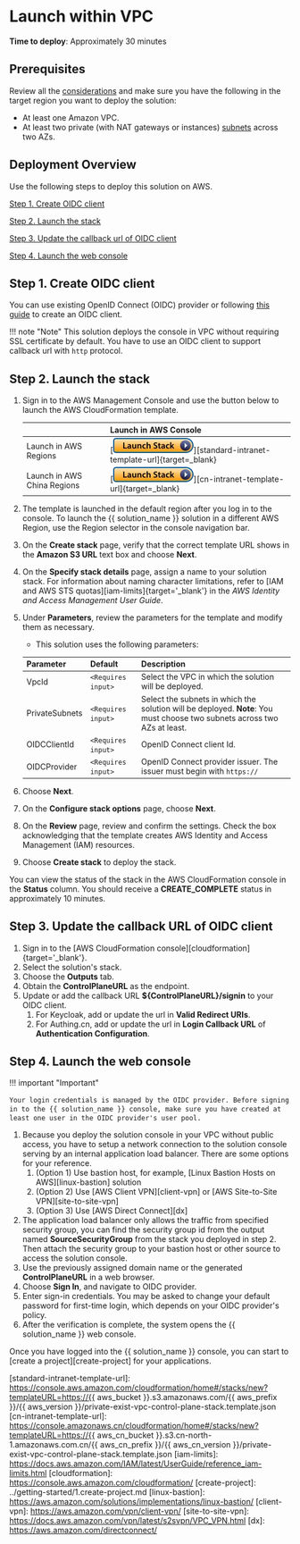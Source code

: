# Launch within VPC

**Time to deploy**: Approximately 30 minutes

## Prerequisites

Review all the [considerations](../plan-deployment/cost.md) and make sure you have the following in the target region you want to deploy the solution:

- At least one Amazon VPC.
- At least two private (with NAT gateways or instances) [subnets][subnet] across two AZs.

## Deployment Overview

Use the following steps to deploy this solution on AWS.

[Step 1. Create OIDC client](#step-1-create-oidc-client)

[Step 2. Launch the stack](#step-2-launch-the-stack)

[Step 3. Update the callback url of OIDC client](#step-3-update-the-callback-url-of-oidc-client)

[Step 4. Launch the web console](#step-4-launch-the-web-console)

## Step 1. Create OIDC client

You can use existing OpenID Connect (OIDC) provider or following [this guide][oidc-clients] to create an OIDC client.

!!! note "Note"
    This solution deploys the console in VPC without requiring SSL certificate by default. You have to use an OIDC client to support callback url with `http` protocol.
## Step 2. Launch the stack

1. Sign in to the AWS Management Console and use the button below to launch the AWS CloudFormation template.

    |                                       | Launch in AWS Console                                                                                                                                                                                                                                                            |
    |----------------------------------------------------------------------------------------------------------------------------------------------------------------------------------------------------------------------------------------------------------------------------------| ------------------------- |
    | Launch in AWS Regions       | [![Launch Stack][launch-stack]][standard-intranet-template-url]{target=_blank}                               |
    | Launch in AWS China Regions                 | [![Launch Stack][launch-stack]][cn-intranet-template-url]{target=_blank}                                 |

2. The template is launched in the default region after you log in to the console. To launch the {{ solution_name }} solution in a different AWS Region, use the Region selector in the console navigation bar.
3. On the **Create stack** page, verify that the correct template URL shows in the **Amazon S3 URL** text box and choose **Next**.
4. On the **Specify stack details** page, assign a name to your solution stack. For information about naming character limitations, refer to [IAM and AWS STS quotas][iam-limits]{target='_blank'} in the *AWS Identity and Access Management User Guide*.
5. Under **Parameters**, review the parameters for the template and modify them as necessary.

    * This solution uses the following parameters:

    | Parameter  | Default          | Description                                                  |
    | ---------- | ---------------- | ------------------------------------------------------------ |
    | VpcId      | `<Requires input>` | Select the VPC in which the solution will be deployed. |
    | PrivateSubnets | `<Requires input>` | Select the subnets in which the solution will be deployed. **Note**: You must choose two subnets across two AZs at least. |
    | OIDCClientId | `<Requires input>` | OpenID Connect client Id. |
    | OIDCProvider  | `<Requires input>` | OpenID Connect provider issuer. The issuer must begin with `https://` |

6. Choose **Next**.
7. On the **Configure stack options** page, choose **Next**.
8. On the **Review** page, review and confirm the settings. Check the box acknowledging that the template creates AWS Identity and Access Management (IAM) resources.
9. Choose **Create stack**  to deploy the stack.

You can view the status of the stack in the AWS CloudFormation console in the **Status** column. You should receive a **CREATE_COMPLETE** status in approximately 10 minutes.

## Step 3. Update the callback URL of OIDC client

1. Sign in to the [AWS CloudFormation console][cloudformation]{target='_blank'}.
2. Select the solution's stack.
3. Choose the **Outputs** tab.
4. Obtain the **ControlPlaneURL** as the endpoint.
5. Update or add the callback URL **${ControlPlaneURL}/signin** to your OIDC client.
    1. For Keycloak, add or update the url in **Valid Redirect URIs**.
    2. For Authing.cn, add or update the url in **Login Callback URL** of **Authentication Configuration**.

## Step 4. Launch the web console

!!! important "Important"

    Your login credentials is managed by the OIDC provider. Before signing in to the {{ solution_name }} console, make sure you have created at least one user in the OIDC provider's user pool.

1. Because you deploy the solution console in your VPC without public access, you have to setup a network connection to the solution console serving by an internal application load balancer. There are some options for your reference.
      1. (Option 1) Use bastion host, for example, [Linux Bastion Hosts on AWS][linux-bastion] solution
      2. (Option 2) Use [AWS Client VPN][client-vpn] or [AWS Site-to-Site VPN][site-to-site-vpn]
      3. (Option 3) Use [AWS Direct Connect][dx]
2. The application load balancer only allows the traffic from specified security group, you can find the security group id from the output named **SourceSecurityGroup** from the stack you deployed in step 2. Then attach the security group to your bastion host or other source to access the solution console.
3. Use the previously assigned domain name or the generated **ControlPlaneURL** in a web browser.
4. Choose **Sign In**, and navigate to OIDC provider.
5. Enter sign-in credentials. You may be asked to change your default password for first-time login, which depends on your OIDC provider's policy.
6. After the verification is complete, the system opens the {{ solution_name }} web console.

Once you have logged into the {{ solution_name }} console, you can start to [create a project][create-project] for your applications.

[subnet]: https://docs.aws.amazon.com/vpc/latest/userguide/configure-subnets.html#subnet-types
[oidc-clients]: ./with-oidc.md#step-1-create-oidc-client
[launch-stack]: ../images/launch-stack.webp
[standard-intranet-template-url]: https://console.aws.amazon.com/cloudformation/home#/stacks/new?templateURL=https://{{ aws_bucket }}.s3.amazonaws.com/{{ aws_prefix }}/{{ aws_version }}/private-exist-vpc-control-plane-stack.template.json
[cn-intranet-template-url]: https://console.amazonaws.cn/cloudformation/home#/stacks/new?templateURL=https://{{ aws_cn_bucket }}.s3.cn-north-1.amazonaws.com.cn/{{ aws_cn_prefix }}/{{ aws_cn_version }}/private-exist-vpc-control-plane-stack.template.json
[iam-limits]: https://docs.aws.amazon.com/IAM/latest/UserGuide/reference_iam-limits.html
[cloudformation]: https://console.aws.amazon.com/cloudformation/
[create-project]: ../getting-started/1.create-project.md
[linux-bastion]: https://aws.amazon.com/solutions/implementations/linux-bastion/
[client-vpn]: https://aws.amazon.com/vpn/client-vpn/
[site-to-site-vpn]: https://docs.aws.amazon.com/vpn/latest/s2svpn/VPC_VPN.html
[dx]: https://aws.amazon.com/directconnect/
